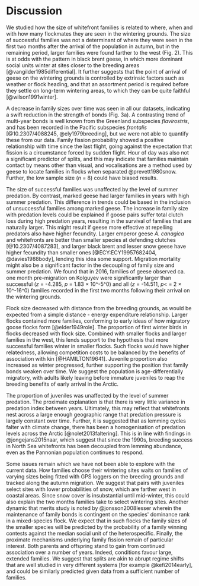 
# Discussion

We studied how the size of whitefront families is related to where, when and with how many flockmates they are seen in the wintering grounds. The size of successful families was not a determinant of where they were seen in the first two months after the arrival of the population in autumn, but in the remaining period, larger families were found farther to the west (Fig. 2). This is at odds with the pattern in black brent geese, in which more dominant social units winter at sites closer to the breeding areas [@vangilder1985differential]. It further suggests that the point of arrival of geese on the wintering grounds is controlled by extrinsic factors such as weather or flock heading, and that an assortment period is required before they settle on long-term wintering areas, to which they can be quite faithful [@wilson1991winter].

A decrease in family sizes over time was seen in all our datasets, indicating a swift reduction in the strength of bonds (Fig. 3a). A contrasting trend of multi-year bonds is well known from the Greenland subspecies *flavirostris*, and has been recorded in the Pacific subspecies *frontalis* [@10.2307/4088245, @ely1979breeding], but we were not able to quantify these from our data.
Family fission probability showed a positive relationship with time since the last flight, going against the expectation that fission is a circumstance forced by sudden flight. Hour of day was also not a significant predictor of splits, and this may indicate that families maintain contact by means other than visual, and vocalisations are a method used by geese to locate families in flocks when separated @prevett1980snow. Further, the low sample size (*n* = 8) could have biased results.

The size of successful families was unaffected by the level of summer predation. By contrast, marked geese had larger families in years with high summer predation. This difference in trends could be based in the inclusion of unsuccessful families among marked geese.
The increase in family size with predation levels could be explained if goose pairs suffer total clutch loss during high predation years, resulting in the survival of families that are naturally larger. This might result if geese more effective at repelling predators also have higher fecundity. Larger emperor geese *A. canagica* and whitefronts are better than smaller species at defending clutches [@10.2307/4087283], and larger black brent and lesser snow geese have higher fecundity than smaller ones [@ECY:ECY19957682404, @davies1988body], lending this idea some support.
Migration mortality might also be a significant factor in the decoupling of family size and summer predation. We found that in 2016, families of geese observed ca. one month pre-migration on Kolguyev were significantly larger than successful ($z$ = -4.285, $p$ = 1.83 $\times$ 10^-5^0) and all ($z$ = -14.511, $p <$ = 2 $\times$ 10^-16^0) families recorded in the first two months following their arrival on the wintering grounds.

Flock size decreased with distance from the breeding grounds, as would be expected from a simple distance - energy expenditure relationship. Larger flocks contained more families, conforming to early ideas of how migratory goose flocks form [@elder1949role]. The proportion of first winter birds in flocks decreased with flock size. Combined with smaller flocks and larger families in the west, this lends support to the hypothesis that more successful families winter in smaller flocks. Such flocks would have higher relatedness, allowing competition costs to be balanced by the benefits of association with kin [@HAMILTON19641]. Juvenile proportion also increased as winter progressed, further supporting the position that family bonds weaken over time. We suggest the population is age-differentially migratory, with adults likely leaving before immature juveniles to reap the breeding benefits of early arrival in the Arctic.

The proportion of juveniles was unaffected by the level of summer predation. The proximate explanation is that there is very little variance in predation index between years. Ultimately, this may reflect that whitefronts nest across a large enough geographic range that predation pressure is largely constant over time. Further, it is suggested that as lemming cycles falter with climate change, there has been a homogenisation of predation levels across the Arctic [@nolet2013faltering]. This is in line with findings in @jongejans2015naar, which suggest that since the 1990s, breeding success in North Sea whitefronts has been decoupled from lemming abundance, even as the Pannonian population continues to respond.

Some issues remain which we have not been able to explore with the current data. How families choose their wintering sites waits on families of varying sizes being fitted with GPS loggers on the breeding grounds and tracked along the autumn migration. We suggest that pairs with juveniles select sites with lower probabilities of snow, which are farther west in coastal areas. Since snow cover is insubstantial until mid-winter, this could also explain the two months families take to select wintering sites. Another dynamic that merits study is noted by @jonsson2008lesser wherein the maintenance of family bonds is contingent on the species' dominance rank in a mixed-species flock. We expect that in such flocks the family sizes of the smaller species will be predicted by the probability of a family winning contests against the median social unit of the heterospecific. Finally, the proximate mechanisms underlying family fission remain of particular interest. Both parents and offspring stand to gain from continued association over a number of years. Indeed, conditions favour large, extended families. We suggest that splits are akin to abrupt regime shifts that are well studied in very different systems [for example @kefi2014early], and could be similarly predicted given data from a sufficient number of families.